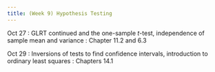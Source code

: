 ```yaml
---
title: (Week 9) Hypothesis Testing
---
```


Oct 27
: GLRT continued and the one-sample *t*-test, independence of sample mean and variance
  : Chapter 11.2 and 6.3

Oct 29
: Inversions of tests to find confidence intervals, introduction to ordinary least squares
  : Chapters 14.1

